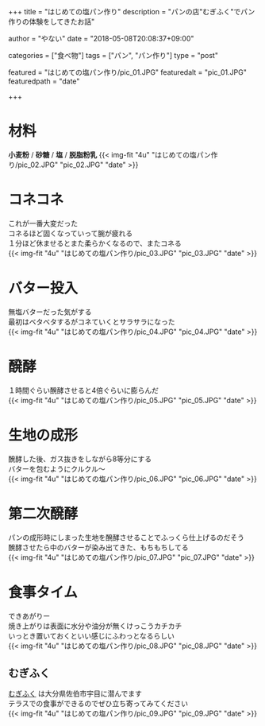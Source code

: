 +++
title        = "はじめての塩パン作り"
description  = "パンの店\"むぎふく\"でパン作りの体験をしてきたお話"

author       = "やない"
date         = "2018-05-08T20:08:37+09:00"

categories   = ["食べ物"]
tags         = ["パン", "パン作り"]
type         = "post"

featured     = "はじめての塩パン作り/pic_01.JPG"
featuredalt  = "pic_01.JPG"
featuredpath = "date"

+++

# 材料
__小麦粉__ / __砂糖__ / __塩__ / __脱脂粉乳__
{{< img-fit "4u" "はじめての塩パン作り/pic_02.JPG" "pic_02.JPG" "date" >}}	

# コネコネ
これが一番大変だった	
コネるほど固くなっていって腕が疲れる	
１分ほど休ませるとまた柔らかくなるので、またコネる	
{{< img-fit "4u" "はじめての塩パン作り/pic_03.JPG" "pic_03.JPG" "date" >}}	

# バター投入
無塩バターだった気がする	
最初はベタベタするがコネていくとサラサラになった	
{{< img-fit "4u" "はじめての塩パン作り/pic_04.JPG" "pic_04.JPG" "date" >}}	

# 醗酵
１時間ぐらい醗酵させると4倍ぐらいに膨らんだ	
{{< img-fit "4u" "はじめての塩パン作り/pic_05.JPG" "pic_05.JPG" "date" >}}	

# 生地の成形
醗酵した後、ガス抜きをしながら8等分にする	
バターを包むようにクルクル〜	
{{< img-fit "4u" "はじめての塩パン作り/pic_06.JPG" "pic_06.JPG" "date" >}}

# 第二次醗酵
パンの成形時にしまった生地を醗酵させることでふっくら仕上げるのだそう	
醗酵させたら中のバターが染み出てきた、もちもちしてる <i class='fa fa-heart-o'></i>	
{{< img-fit "4u" "はじめての塩パン作り/pic_07.JPG" "pic_07.JPG" "date" >}}

# 食事タイム<i class='fa fa-cutlery'></i>
できあがりー	
焼き上がりは表面に水分や油分が無くけっこうカチカチ	
いっとき置いておくといい感じにふわっとなるらしい	
{{< img-fit "4u" "はじめての塩パン作り/pic_08.JPG" "pic_08.JPG" "date" >}}

## むぎふく	
[むぎふく](http://mugifuku.com/) は大分県佐伯市宇目に潜んでます	
テラスでの食事ができるのでぜひ立ち寄ってみてください	
{{< img-fit "4u" "はじめての塩パン作り/pic_09.JPG" "pic_09.JPG" "date" >}}
